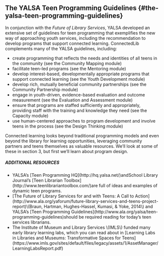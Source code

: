 ## The YALSA Teen Programming Guidelines {#the-yalsa-teen-programming-guidelines}

In conjunction with the _Future of Library Services_, YALSA developed an extensive set of guidelines for teen programming that exemplifies the new way of approaching youth services, including the recommendation to develop programs that support connected learning. ConnectedLib complements many of the YALSA guidelines, including:

* create programming that reflects the needs and identities of all teens in the community \(see the Community Mapping module\)
* facilitate teen-led programs \(see the Mentoring module\)
* develop interest-based, developmentally appropriate programs that support connected learning \(see the Youth Development module\)
* develop rich, mutually beneficial community partnerships \(see the Community Partnership module\)
* engage in youth-driven, evidence-based evaluation and outcome measurement \(see the Evaluation and Assessment module\)
* ensure that programs are staffed sufficiently and appropriately, providing staff with the training and knowledge they need \(see the Capacity module\)
* use human-centered approaches to program development and involve teens in the process \(see the Design Thinking module\)

Connected learning looks beyond traditional programming models and even beyond the library for learning opportunities, leveraging community partners and teens themselves as valuable resources. We’ll look at some of these in section 3, but first we’ll learn about program design.

<div class="table-format additional-resources"><span class="title"><h5>ADDITIONAL RESOURCES</h5></span>  
<ul><li>YALSA’s  [Teen Programming HQ](http://hq.yalsa.net/)andSchool Library Journal’s  [Teen Librarian Toolbox](http://www.teenlibrariantoolbox.com/)are full of ideas and examples of dynamic teen programs.</li><li>[The Future of Library Services for and with Teens: A Call to Action](http://www.ala.org/yaforum/future-library-services-and-teens-project-report)\(Braun, Hartman, Hughes-Hassel, Kumasi, & Yoke, 2014\) and YALSA’s  [Teen Programming Guidelines](http://www.ala.org/yalsa/teen-programming-guidelines)should be required reading for today’s teen services librarians.</li><li>The Institute of Museum and Library Services \(IMLS\) funded many early library learning labs, which you can read about in  [Learning Labs in Libraries and Museums: Transformative Spaces for Teens](https://www.imls.gov/sites/default/files/legacy/assets/1/AssetManager/LearningLabsReport.pdf)</li></ul></div>



